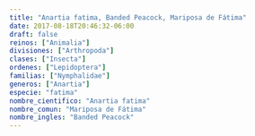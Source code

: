 ```yaml
---
title: "Anartia fatima, Banded Peacock, Mariposa de Fátima"
date: 2017-08-18T20:46:32-06:00
draft: false
reinos: ["Animalia"]
divisiones: ["Arthropoda"]
clases: ["Insecta"]
ordenes: ["Lepidoptera"]
familias: ["Nymphalidae"]
generos: ["Anartia"]
especie: "fatima"
nombre_cientifico: "Anartia fatima"
nombre_comun: "Mariposa de Fátima"
nombre_ingles: "Banded Peacock"
---
```

